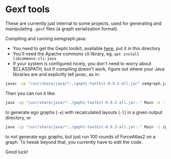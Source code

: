 # Gexf tools

These are currently just internal to some projects, used for generating and manipulating `.gexf` files (a graph serialization format).

Compiling and running semgraph.java:

* You need to get the Gephi toolkit, available [here](https://github.com/gephi/gephi-toolkit/releases/download/v0.9.2/gephi-toolkit-0.9.2-all.jar), put it in this directory
* You'll need the Apache commons cli library, eg. `apt install libcommons-cli-java`
* If your system is configured nicely, you don't need to worry about $CLASSPATH, but if compiling doesn't work, figure out where your Java libraries are and explicitly tell javac, as in:

```bash
javac -cp "/usr/share/java/*:./gephi-toolkit-0.9.2-all.jar" semgraph.java
```

Then you can run it like:

```bash
java -cp "/usr/share/java/*:./gephi-toolkit-0.9.2-all.jar:." Main -e -l -i /path/to/input/gexf -o /output/directory/
```

to generate ego graphs (`-e`) with recalculated layouts (`-l`) in a given output directory, or

```bash
java -cp "/usr/share/java/*:./gephi-toolkit-0.9.2-all.jar:." Main -i /path/to/input/gexf -o /output/file --rounds 100
```

to not generate ego graphs, but just run 100 rounds of ForceAtlas2 on a graph. To tweak beyond that, you currently have to edit the code.

Good luck!

